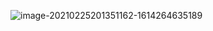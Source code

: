 ![image-20210225201351162-1614264635189](/home/sharon/Desktop/Celeste/general-notes/.markdown-assets/Matlab-Installation-linux.assets/image-20210225201351162-1614264635189.png)